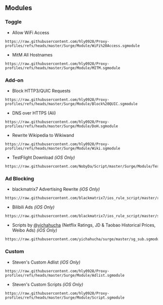 ## Modules

### Toggle

- Allow WiFi Access

```
https://raw.githubusercontent.com/hly0928/Proxy-profiles/refs/heads/master/Surge/Module/WiFi%20Access.sgmodule
```

- MitM All Hostnames

```
https://raw.githubusercontent.com/hly0928/Proxy-profiles/refs/heads/master/Surge/Module/MITM.sgmodule
```

### Add-on

- Block HTTP3/QUIC Requests

```
https://raw.githubusercontent.com/hly0928/Proxy-profiles/refs/heads/master/Surge/Module/Block%20QUIC.sgmodule
```

- DNS over HTTPS (Ali)

```
https://raw.githubusercontent.com/hly0928/Proxy-profiles/refs/heads/master/Surge/Module/DoH.sgmodule
```

- Rewrite Wikipedia to Wikiwand

```
https://raw.githubusercontent.com/hly0928/Proxy-profiles/refs/heads/master/Surge/Module/Wiki.sgmodule
```

- TestFlight Download *(iOS Only)*

```
https://raw.githubusercontent.com/NobyDa/Script/master/Surge/Module/TestFlightDownload.sgmodule
```

### Ad Blocking

- blackmatrix7 Advertising Rewrite *(iOS Only)*

```
https://raw.githubusercontent.com/blackmatrix7/ios_rule_script/master/rewrite/Surge/Advertising/Advertising.sgmodule
```

- Bilibili Ads *(iOS Only)*

```
https://raw.githubusercontent.com/blackmatrix7/ios_rule_script/master/script/bilibili/bilibili_plus.sgmodule
```

- Scripts by [@yichahucha](https://github.com/yichahucha) (Netflix Ratings, JD & Taobao Historical Prices, Weibo Ads) *(iOS Only)*

```
https://raw.githubusercontent.com/yichahucha/surge/master/sg_sub.sgmodule
```

### Custom

- Steven's Custom Adlist *(iOS Only)*

```
https://raw.githubusercontent.com/hly0928/Proxy-profiles/refs/heads/master/Surge/Module/Adlist.sgmodule
```

- Steven's Custom Scripts *(iOS Only)*

```
https://raw.githubusercontent.com/hly0928/Proxy-profiles/refs/heads/master/Surge/Module/Script.sgmodule
```
